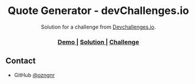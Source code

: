 <h1 align="center">Quote Generator - devChallenges.io</h1>

<div align="center">
   Solution for a challenge from  <a href="http://devchallenges.io" target="_blank">Devchallenges.io</a>.
</div>

<div align="center">
  <h3>
    <a href="https://ozngnr-quote-generator.netlify.app/" target="_blank">
      Demo
    </a>
    <span> | </span>
    <a href="https://devchallenges.io/solutions/xeEsPfyFDidlnZZORibw" target="_blank">
      Solution
    </a>
    <span> | </span>
    <a href="https://devchallenges.io/challenges/8Y3J4ucAMQpSnYTwwWW8" target="_blank">
      Challenge
    </a>
  </h3>
</div>

## Contact

- GitHub [@ozngnr](https://github.com/ozngnr)
